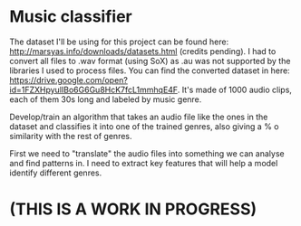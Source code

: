 # Music classifier
The dataset I'll be using for this project can be found here: http://marsyas.info/downloads/datasets.html
(credits pending). I had to convert all files to .wav format (using SoX) as .au was not supported by the libraries I used to process files. You can find the converted dataset in here: https://drive.google.com/open?id=1FZXHpyulIBo6G6Gu8HcK7fcL1mmhqE4F. It's made of 1000 audio clips, each of them 30s long and labeled by music genre.

Develop/train an algorithm that takes an audio file like the ones in the dataset and classifies it into one of the trained genres, also giving a % o similarity with the rest of genres.

First we need to "translate" the audio files into something we can analyse and find patterns in. I need to extract key features that will help a model identify different genres.

# (THIS IS A WORK IN PROGRESS)





